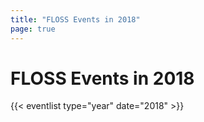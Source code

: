 ```yaml
---
title: "FLOSS Events in 2018"
page: true
---
```


# FLOSS Events in 2018

{{< eventlist type="year" date="2018" >}}
